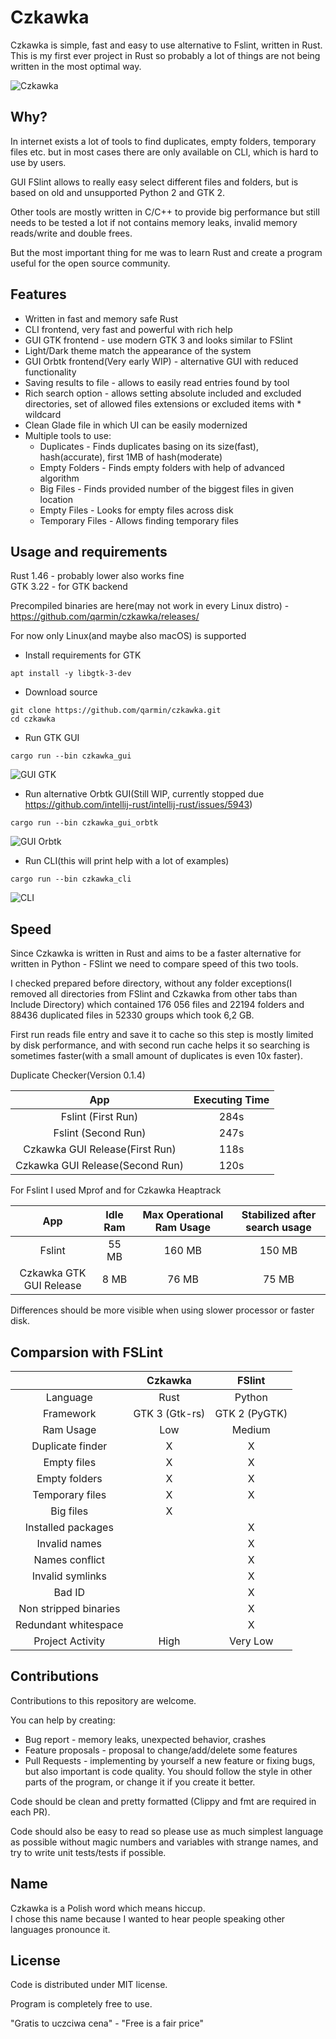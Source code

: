 # Czkawka
Czkawka is simple, fast and easy to use alternative to Fslint, written in Rust.  
This is my first ever project in Rust so probably a lot of things are not being written in the most optimal way.

![Czkawka](https://user-images.githubusercontent.com/41945903/94850792-c200cc80-0427-11eb-99a7-23ab9cf39556.gif)

## Why?
In internet exists a lot of tools to find duplicates, empty folders, temporary files etc. but in most cases there are only available on CLI, which is hard to use by users.

GUI FSlint allows to really easy select different files and folders, but is based on old and unsupported Python 2 and GTK 2.

Other tools are mostly written in C/C++ to provide big performance but still needs to be tested a lot if not contains memory leaks, invalid memory reads/write and double frees.

But the most important thing for me was to learn Rust and create a program useful for the open source community.

## Features
- Written in fast and memory safe Rust
- CLI frontend, very fast and powerful with rich help
- GUI GTK frontend - use modern GTK 3 and looks similar to FSlint
- Light/Dark theme match the appearance of the system
- GUI Orbtk frontend(Very early WIP) - alternative GUI with reduced functionality
- Saving results to file - allows to easily read entries found by tool
- Rich search option - allows setting absolute included and excluded directories, set of allowed files extensions or excluded items with * wildcard
- Clean Glade file in which UI can be easily modernized
- Multiple tools to use:
  - Duplicates - Finds duplicates basing on its size(fast), hash(accurate), first 1MB of hash(moderate)
  - Empty Folders - Finds empty folders with help of advanced algorithm
  - Big Files - Finds provided number of the biggest files in given location
  - Empty Files - Looks for empty files across disk
  - Temporary Files - Allows finding temporary files

## Usage and requirements
Rust 1.46 - probably lower also works fine  
GTK 3.22 - for GTK backend

Precompiled binaries are here(may not work in every Linux distro) - https://github.com/qarmin/czkawka/releases/

For now only Linux(and maybe also macOS) is supported

- Install requirements for GTK
```
apt install -y libgtk-3-dev
```

- Download source
```
git clone https://github.com/qarmin/czkawka.git
cd czkawka
```
- Run GTK GUI
```
cargo run --bin czkawka_gui
```
![GUI GTK](https://user-images.githubusercontent.com/41945903/94850801-c5945380-0427-11eb-8d4c-af4946ab02d5.png)
- Run alternative Orbtk GUI(Still WIP, currently stopped due https://github.com/intellij-rust/intellij-rust/issues/5943)
```
cargo run --bin czkawka_gui_orbtk
```
![GUI Orbtk](https://user-images.githubusercontent.com/41945903/92405241-7b27fb80-f135-11ea-9fc4-5ebc2b76b011.png)
- Run CLI(this will print help with a lot of examples)
```
cargo run --bin czkawka_cli
```
![CLI](https://user-images.githubusercontent.com/41945903/93716816-0bbcfd80-fb72-11ea-8d31-4c87cc2abe6d.png)

## Speed
Since Czkawka is written in Rust and aims to be a faster alternative for written in Python - FSlint we need to compare speed of this two tools.

I checked prepared before directory, without any folder exceptions(I removed all directories from FSlint and Czkawka from other tabs than Include Directory) which contained 176 056 files and 22194 folders and 88436 duplicated files in 52330 groups which took 6,2 GB.

First run reads file entry and save it to cache so this step is mostly limited by disk performance, and with second run cache helps it so searching is sometimes faster(with a small amount of duplicates is even 10x faster).

Duplicate Checker(Version 0.1.4)

| App| Executing Time |
|:----------:|:-------------:|
| Fslint (First Run)| 284s |
| Fslint (Second Run)| 247s |
| Czkawka GUI Release(First Run) | 118s |
| Czkawka GUI Release(Second Run) | 120s |

For Fslint I used Mprof and for Czkawka Heaptrack

| App| Idle Ram | Max Operational Ram Usage | Stabilized after search usage |
|:----------:|:-------------:|:-------------:|:-------------:|
| Fslint | 55 MB | 160 MB | 150 MB |
| Czkawka GTK GUI Release | 8 MB | 76 MB | 75 MB |


Differences should be more visible when using slower processor or faster disk.

## Comparsion with FSLint

|  | Czkawka | FSlint |
|:----------:|:-------------:|:-----:|
| Language | Rust| Python | 
| Framework | GTK 3 (Gtk-rs)| GTK 2 (PyGTK) |
| Ram Usage | Low | Medium |
| Duplicate finder | X | X |
| Empty files | X | X |
| Empty folders | X | X |
| Temporary files | X | X |
| Big files | X |   |
| Installed packages |  | X |
| Invalid names |   | X |
| Names conflict |   | X |
| Invalid symlinks |   | X |
| Bad ID |   | X |
| Non stripped binaries |   | X |
| Redundant whitespace |  | X |
| Project Activity | High | Very Low | 

## Contributions
Contributions to this repository are welcome.  

You can help by creating:
- Bug report - memory leaks, unexpected behavior, crashes
- Feature proposals - proposal to change/add/delete some features
- Pull Requests - implementing by yourself a new feature or fixing bugs, but also important is code quality. You should follow the style in other parts of the program, or change it if you create it better.


Code should be clean and pretty formatted (Clippy and fmt are required in each PR).

Code should also be easy to read so please use as much simplest language as possible without magic numbers and variables with strange names, and try to write unit tests/tests if possible.
 

## Name
Czkawka is a Polish word which means hiccup.  
I chose this name because I wanted to hear people speaking other languages pronounce it.

## License
Code is distributed under MIT license.

Program is completely free to use.

"Gratis to uczciwa cena" - "Free is a fair price"